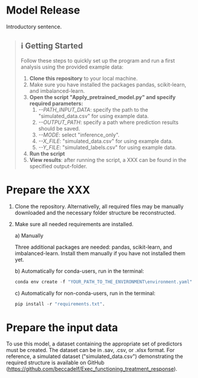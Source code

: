 # Model Release

Introductory sentence.

> ## **ℹ️ Getting Started** 
> Follow these steps to quickly set up the program and run a first analysis using the provided example data:
> 1. **Clone this repository** to your local machine.
> 2. Make sure you have installed the packages pandas, scikit-learn, and imbalanced-learn.
> 3. **Open the script "Apply_pretrained_model.py" and specify required parameters:**
>    1. *--PATH_INPUT_DATA*: specify the path to the "simulated_data.csv" for using example data.
>    2. *--OUTPUT_PATH*: specify a path where prediction results should be saved.
>    3. *--MODE*: select "inference_only".
>    4. *--X_FILE*: "simulated_data.csv" for using example data.
>    5. *--Y_FILE*: "simulated_labels.csv" for using example data.
> 4. **Run the script**
> 5. **View results**: after running the script, a XXX can be found in the specified output-folder.

# Prepare the XXX

1. Clone the repository.
   Alternativelly, all required files may be manually downloaded and the necessary folder structure be reconstructed.
   
2. Make sure all needed requirements are installed.

   a) Manually

      Three additional packages are needed: pandas, scikit-learn, and imbalanced-learn. Install them manually if you have not installed them yet.
    
    b) Automatically for conda-users, run in the terminal:
    
    ```python
    conda env create -f "YOUR_PATH_TO_THE_ENVIRONMENT\environment.yaml"
    ```
    
    c) Automatically for non-conda-users, run in the terminal:
    
    ```python
    pip install -r "requirements.txt".
    ```
    
# Prepare the input data

To use this model, a dataset containing the appropriate set of predictors must be created. The dataset can be in .sav, .csv, or .xlsx format. For reference, a simulated dataset ("simulated_data.csv") demonstrating the required structure is available on GitHub (https://github.com/beccadelf/Exec_functioning_treatment_response).
